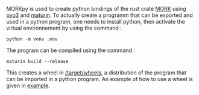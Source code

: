 MORKpy is used to create python bindings of the rust crate [MORK](https://github.com/ziiirozone/MORK) using [pyo3](https://github.com/PyO3/pyo3) and [maturin](https://github.com/PyO3/maturin). 
To actually create a programm that can be exported and used in a python program, one needs to install python, then activate the virtual environnement by using the command :
```
python -m venv .env
```
The program can be compiled using the command :
```
maturin build --release
```
This creates a wheel in [/target/wheels](/target/wheels), a distribution of the program that can be imported in a python program. An example of how to use a wheel is given in [example](/example).
